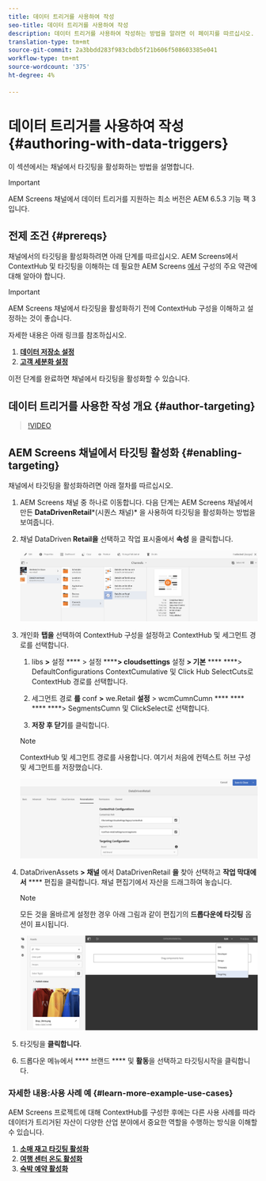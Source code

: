```yaml
---
title: 데이터 트리거를 사용하여 작성
seo-title: 데이터 트리거를 사용하여 작성
description: 데이터 트리거를 사용하여 작성하는 방법을 알려면 이 페이지를 따르십시오.
translation-type: tm+mt
source-git-commit: 2a3bbdd283f983cbdb5f21b606f508603385e041
workflow-type: tm+mt
source-wordcount: '375'
ht-degree: 4%

---
```



# 데이터 트리거를 사용하여 작성 {#authoring-with-data-triggers}

이 섹션에서는 채널에서 타깃팅을 활성화하는 방법을 설명합니다.

>[!IMPORTANT]
>
>AEM Screens 채널에서 데이터 트리거를 지원하는 최소 버전은 AEM 6.5.3 기능 팩 3입니다.

## 전제 조건 {#prereqs}

채널에서의 타깃팅을 활성화하려면 아래 단계를 따르십시오. AEM Screens에서 ContextHub 및 타깃팅을 이해하는 데 필요한 AEM Screens [에서](configuring-context-hub.md) 구성의 주요 약관에 대해 알아야 합니다.

>[!IMPORTANT]
>
>AEM Screens 채널에서 타깃팅을 활성화하기 전에 ContextHub 구성을 이해하고 설정하는 것이 좋습니다.

자세한 내용은 아래 링크를 참조하십시오.

1. **[데이터 저장소 설정](configuring-context-hub.md)**
1. **[고객 세분화 설정](configuring-context-hub.md)**

이전 단계를 완료하면 채널에서 타깃팅을 활성화할 수 있습니다.

## 데이터 트리거를 사용한 작성 개요 {#author-targeting}

>[!VIDEO](https://video.tv.adobe.com/v/31921)

## AEM Screens 채널에서 타깃팅 활성화 {#enabling-targeting}

채널에서 타깃팅을 활성화하려면 아래 절차를 따르십시오.

1. AEM Screens 채널 중 하나로 이동합니다. 다음 단계는 AEM Screens 채널에서 만든 **DataDrivenRetail***(시퀀스 채널)* 을 사용하여 타깃팅을 활성화하는 방법을 보여줍니다.

1. 채널 DataDriven **Retail을** 선택하고 작업 표시줄에서 **속성** 을 클릭합니다.

   ![screen_shot_2019-05-01at43332pm](assets/screen_shot_2019-05-01at43332pm.png)

1. 개인화 **탭을** 선택하여 ContextHub 구성을 설정하고 ContextHub 및 세그먼트 경로를 선택합니다.

   1. libs **>** 설정 **** > 설정 ******> cloudsettings** 설정 **> 기본** **** ****> DefaultConfigurations ContextCumulative 및 Click Hub SelectCuts로 ContextHub 경로를 선택합니다.

   1. 세그먼트 경로 **를** conf **>** we.Retail **설정** > wcmCumnCumn **** **** **** ****> SegmentsCumn 및 ClickSelect로 선택합니다.

   1. **저장 후 닫기**&#x200B;를 클릭합니다.
   >[!NOTE]
   >
   >ContextHub 및 세그먼트 경로를 사용합니다. 여기서 처음에 컨텍스트 허브 구성 및 세그먼트를 저장했습니다.

   ![screen_shot_2019-05-01at44030pm](assets/screen_shot_2019-05-01at44030pm.png)

1. DataDrivenAssets **> 채널** 에서 DataDrivenRetail **을** 찾아 선택하고 **작업 막대에서** **** 편집을 클릭합니다. 채널 편집기에서 자산을 드래그하여 놓습니다.

   >[!NOTE]
   >
   >모든 것을 올바르게 설정한 경우 아래 그림과 같이 편집기의 **드롭다운에 타깃팅** 옵션이 표시됩니다.

   ![screen_shot_2019-05-01at44231pm](assets/screen_shot_2019-05-01at44231pm.png)

1. 타깃팅을 **클릭합니다**.

1. 드롭다운 메뉴에서 **** 브랜드 **** 및 **활동**&#x200B;을 선택하고 타깃팅시작을 클릭합니다.

### 자세한 내용:사용 사례 예 {#learn-more-example-use-cases}

AEM Screens 프로젝트에 대해 ContextHub를 구성한 후에는 다른 사용 사례를 따라 데이터가 트리거된 자산이 다양한 산업 분야에서 중요한 역할을 수행하는 방식을 이해할 수 있습니다.

1. **[소매 재고 타깃팅 활성화](retail-inventory-activation.md)**
1. **[여행 센터 온도 활성화](local-temperature-activation.md)**
1. **[숙박 예약 활성화](hospitality-reservation-activation.md)**
